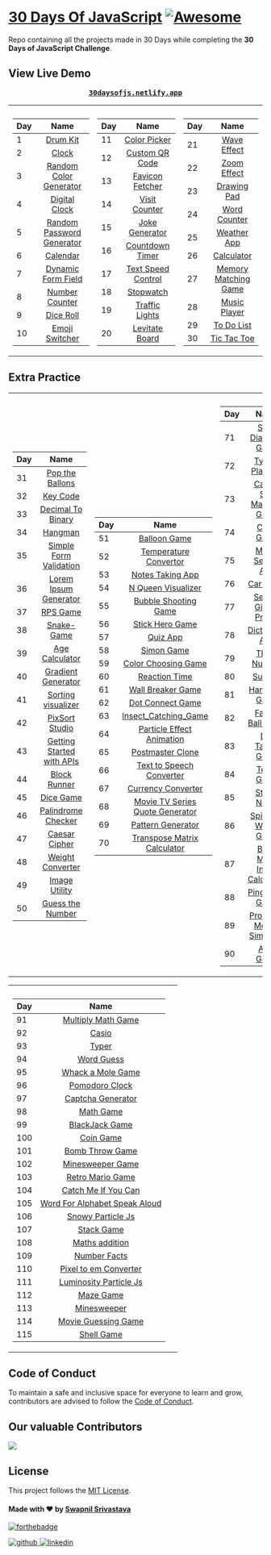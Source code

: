 # [30 Days Of JavaScript](30daysofjs.netlify.app) [![Awesome](https://awesome.re/badge.svg)](https://awesome.re)

Repo containing all the projects made in 30 Days while completing the <b>30 Days of JavaScript Challenge</b>.

## View Live Demo

<pre><center><a href="https://30daysofjs.netlify.app/"><b>30daysofjs.netlify.app</b></a></center></pre>

<table>
  <tr><th></th><th></th></tr>
  <tr><td>

| Day |                                                Name                                                 |
| --- | :-------------------------------------------------------------------------------------------------: |
| 1   |                   [Drum Kit](https://30daysofjs.netlify.app/01%20-%20drum%20kit/)                   |
| 2   |                       [Clock](https://30daysofjs.netlify.app/02%20-%20clock/)                       |
| 3   |    [Random Color Generator](https://30daysofjs.netlify.app/03%20-%20random%20color%20generator/)    |
| 4   |              [Digital Clock](https://30daysofjs.netlify.app/04%20-%20digital%20clock/)              |
| 5   | [Random Password Generator](https://30daysofjs.netlify.app/05%20-%20random%20password%20generator/) |
| 6   |                    [Calendar](https://30daysofjs.netlify.app/06%20-%20calendar/)                    |
| 7   |        [Dynamic Form Field](https://30daysofjs.netlify.app/07%20-%20dynamic%20form%20field/)        |
| 8   |             [Number Counter](https://30daysofjs.netlify.app/08%20-%20number%20counter/)             |
| 9   |                  [Dice Roll](https://30daysofjs.netlify.app/09%20-%20dice%20roll/)                  |
| 10  |    [Emoji Switcher](https://30daysofjs.netlify.app/10%20-%20emoji%20switcher%20like%20discord/)     |

 </td><td>
    
| Day |                                                Name                                                 |
| --- | :-------------------------------------------------------------------------------------------------: |    
| 11  |               [Color Picker](https://30daysofjs.netlify.app/11%20-%20color%20picker/)               |
| 12  |            [Custom QR Code](https://30daysofjs.netlify.app/12%20-%20custom%20qr%20code/)            |
| 13  |            [Favicon Fetcher](https://30daysofjs.netlify.app/13%20-%20favicon%20fetcher/)            |
| 14  |              [Visit Counter](https://30daysofjs.netlify.app/14%20-%20visit%20counter/)              |
| 15  |             [Joke Generator](https://30daysofjs.netlify.app/15%20-%20joke%20generator/)             |
| 16  |            [Countdown Timer](https://30daysofjs.netlify.app/16%20-%20countdown%20timer/)            |
| 17  |        [Text Speed Control](https://30daysofjs.netlify.app/17%20-%20text%20speed%20control/)        |
| 18  |                   [Stopwatch](https://30daysofjs.netlify.app/18%20-%20stopwatch/)                   |
| 19  |              [Traffic Lights](https://30daysofjs.netlify.app/19%20-%20traffic%20lights/)               |
| 20  |             [Levitate Board](https://30daysofjs.netlify.app/20%20-%20levitate%20board/)             |
    
 </td><td>
    
| Day |                                                Name                                                 |
| --- | :-------------------------------------------------------------------------------------------------: |    
| 21  |                [Wave Effect](https://30daysofjs.netlify.app/21%20-%20wave%20effect/)                |
| 22  |                [Zoom Effect](https://30daysofjs.netlify.app/22%20-%20zoom%20effect/)                |
| 23  |                [Drawing Pad](https://30daysofjs.netlify.app/23%20-%20drawing%20pad/)                |
| 24  |               [Word Counter](https://30daysofjs.netlify.app/24%20-%20word%20counter/)               |
| 25  |                [Weather App](https://30daysofjs.netlify.app/25%20-%20weather%20app/)                |
| 26  |                  [Calculator](https://30daysofjs.netlify.app/26%20-%20calculator/)                  |
| 27  |      [Memory Matching Game](https://30daysofjs.netlify.app/27%20-%20memory%20matching%20game/)      |
| 28  |               [Music Player](https://30daysofjs.netlify.app/28%20-%20music%20player/)               |
| 29  |                [To Do List](https://30daysofjs.netlify.app/29%20-%20to%20do%20list/)                |
| 30  |               [Tic Tac Toe](https://30daysofjs.netlify.app/30%20-%20tic%20tac%20toe/)               |

</td></tr></table>

## Extra Practice

<table>
  <tr><th></th><th></th></tr>
  <tr><td>

| Day |                                                 Name                                                  |
| --- | :---------------------------------------------------------------------------------------------------: |
| 31  |           [Pop the Ballons](https://30daysofjs.netlify.app/31%20-%20pop%20the%20balloons/)            |
| 32  |                    [Key Code](https://30daysofjs.netlify.app/32%20-%20key%20code/)                    |
| 33  |          [Decimal To Binary](https://30daysofjs.netlify.app/33%20-%20decimal%20to%20binary/)          |
| 34  |                      [Hangman](https://30daysofjs.netlify.app/34%20-%20hangman/)                      |
| 35  |     [Simple Form Validation](https://30daysofjs.netlify.app/35%20-%20simple%20form%20validation/)     |
| 36  |      [Lorem Ipsum Generator](https://30daysofjs.netlify.app/36%20-%20Lorem%20Ipsum%20Generator)       |
| 37  |                 [RPS Game](https://30daysofjs.netlify.app/37%20-%20rps%20game/start)                  |
| 38  |                   [Snake-Game](https://30daysofjs.netlify.app/38%20-%20snake-game/)                   |
| 39  |              [Age Calculator](https://30daysofjs.netlify.app/39%20-%20age%20calculator/)              |
| 40  |          [Gradient Generator](https://30daysofjs.netlify.app/40%20-%20gradient%20generator/)          |
| 41  |          [Sorting visualizer](https://30daysofjs.netlify.app/41%20-%20Sorting%20visualizer)           |
| 42  |              [PixSort Studio](https://30daysofjs.netlify.app/42%20-%20PixSort%20Studio)               |
| 43  | [Getting Started with APIs](https://30daysofjs.netlify.app/43%20-%20getting%20started%20with%20apis/) |
| 44  |                [Block Runner](https://30daysofjs.netlify.app/44%20-%20Block%20Runner/)                |
| 45  |                   [Dice Game](https://30daysofjs.netlify.app/45%20-%20Dice%20Game/)                   |
| 46  |          [Palindrome Checker](https://30daysofjs.netlify.app/46%20-%20Palindrome%20Checker/)          |
| 47  |               [Caesar Cipher](https://30daysofjs.netlify.app/47%20-%20Caesar%20Cipher)                |
| 48  |           [Weight Converter](https://30daysofjs.netlify.app/114%20-%20Weight%20Converter/)            |
| 49  |              [Image Utility](https://30daysofjs.netlify.app/200%20-%20Image%20Utility/)               |
| 50  |           [Guess the Number](https://30daysofjs.netlify.app/90%20-%20Guess%20the%20Number/)           |

</td><td>

| Day |                                                        Name                                                         |
| --- | :-----------------------------------------------------------------------------------------------------------------: |
| 51  |                      [Balloon Game](https://30daysofjs.netlify.app/198%20-%20Balloon%20Game/)                       |
| 52  |              [Temperature Convertor](https://30daysofjs.netlify.app/52%20-%20Temperature%20Convertor/)              |
| 53  |                  [Notes Taking App](https://30daysofjs.netlify.app/53%20-%20Notes%20Taking%20App/)                  |
| 54  |                 [N Queen Visualizer](https://30daysofjs.netlify.app/203-%20N%20Queen%20Visualizer/)                 |
| 55  |             [Bubble Shooting Game](https://30daysofjs.netlify.app/197%20-%20Bubble%20Shooting%20Game/)              |
| 56  |                  [Stick Hero Game](https://30daysofjs.netlify.app/195%20-%20Stick%20Hero%20Game/)                   |
| 57  |                           [Quiz App](https://30daysofjs.netlify.app/57%20-%20Quiz%20App/)                           |
| 58  |                         [Simon Game](https://30daysofjs.netlify.app/58%20-%20Simon%20Game/)                         |
| 59  |               [Color Choosing Game](https://30daysofjs.netlify.app/59%20-%20Color%20Choosing%20Game/)               |
| 60  |                     [Reaction Time](https://30daysofjs.netlify.app/193%20-%20Reaction%20Time/)                      |
| 61  |                [Wall Breaker Game](https://30daysofjs.netlify.app/192%20-%20Wall%20Breaker%20Game/)                 |
| 62  |                 [Dot Connect Game](https://30daysofjs.netlify.app/191%20-%20Dot%20Connect%20Game/)                  |
| 63  |               [Insect_Catching_Game](https://30daysofjs.netlify.app/185%20-%20Insect_Catching_Game/)                |
| 64  |        [Particle Effect Animation](https://30daysofjs.netlify.app/113%20-%20Particle%20Effect%20Animation/)         |
| 65  |                   [Postmaster Clone](https://30daysofjs.netlify.app/65%20-%20Postmaster%20Clone/)                   |
| 66  |         [Text to Speech Converter](https://30daysofjs.netlify.app/66%20-%20Text%20to%20Speech%20Converter/)         |
| 67  |                 [Currency Converter](https://30daysofjs.netlify.app/67%20-%20Currency%20Converter/)                 |
| 68  | [Movie TV Series Quote Generator](https://30daysofjs.netlify.app/68%20-%20Movie%20TV%20Series%20Quote%20Generator/) |
| 69  |                 [Pattern Generator](https://30daysofjs.netlify.app/184%20-%20Pattern%20Generator/)                  |
| 70  |       [Transpose Matrix Calculator](https://30daysofjs.netlify.app/70%20-%20Transpose%20Matrix%20Calculator/)       |

</td><td>

| Day |                                                  Name                                                   |
| --- | :-----------------------------------------------------------------------------------------------------: |
| 71  |         [Steal Diamond Game](https://30daysofjs.netlify.app/183%20-%20Steal%20Diamond%20Game/)          |
| 72  |              [Typing Platform](https://30daysofjs.netlify.app/72%20-%20Typing%20Platform/)              |
| 73  |   [Casino Slot Machine Game](https://30daysofjs.netlify.app/73%20-%20Casino%20Slot%20Machine%20Game/)   |
| 74  |                  [Color Game](https://30daysofjs.netlify.app/182%20-%20Color%20Game/)                   |
| 75  |            [Movie Search App](https://30daysofjs.netlify.app/75%20-%20Movie%20Search%20App/)            |
| 76  |                     [Car Game](https://30daysofjs.netlify.app/76%20-%20Car%20Game/)                     |
| 77  |       [Search Github Profile](https://30daysofjs.netlify.app/77%20-%20Search%20Github%20Profile/)       |
| 78  |               [Dictionary App](https://30daysofjs.netlify.app/78%20-%20Dictionary%20App/)               |
| 79  |                [Three Number](https://30daysofjs.netlify.app/181%20-%20Three%20Number/)                 |
| 80  |                       [Sudoku](https://30daysofjs.netlify.app/180%20-%20Sudoku/)                        |
| 81  |                [Hangman Game](https://30daysofjs.netlify.app/177%20-%20Hangman%20Game/)                 |
| 82  |           [Falling Ball Game](https://30daysofjs.netlify.app/82%20-%20Falling%20Ball%20Game/)           |
| 83  |            [Dot Target Game](https://30daysofjs.netlify.app/176%20-%20Dot%20Target%20Game/)             |
| 84  |                  [Tetris Game](https://30daysofjs.netlify.app/84%20-%20Tetris%20Game/)                  |
| 85  |                [Sticky Notes](https://30daysofjs.netlify.app/174%20-%20Sticky%20Notes/)                 |
| 86  |       [Spin The Wheel Game](https://30daysofjs.netlify.app/173%20-%20Spin%20The%20Wheel%20Game/)        |
| 87  | [Body Mass Index Calculator](https://30daysofjs.netlify.app/87%20-%20Body%20Mass%20Index%20Calculator/) |
| 88  |              [Ping Pong Game](https://30daysofjs.netlify.app/88%20-%20Ping%20Pong%20Game/)              |
| 89  | [Projectile Motion Simulator](https://30daysofjs.netlify.app/89%20-%20Projectile%20Motion%20Simulator/) |
| 90  |                  [Atari Game](https://30daysofjs.netlify.app/135%20-%20Atari%20Game/)                   |

 </td><td>   
 </td></tr></table>

<table>
  <tr><th></th><th></th></tr>
  <tr><td>

| Day |                                                       Name                                                       |
| --- | :--------------------------------------------------------------------------------------------------------------: |
| 91  |              [Multiply Math Game](https://30daysofjs.netlify.app/167%20-%20Multiply%20Math%20Game/)              |
| 92  |                             [Casio](https://30daysofjs.netlify.app/92%20-%20Casio/)                              |
| 93  |                             [Typer](https://30daysofjs.netlify.app/93%20-%20Typer/)                              |
| 94  |                       [Word Guess](https://30daysofjs.netlify.app/168%20-%20Word%20Guess/)                       |
| 95  |              [Whack a Mole Game](https://30daysofjs.netlify.app/95%20-%20Whack%20a%20Mole%20Game/)               |
| 96  |                   [Pomodoro Clock](https://30daysofjs.netlify.app/96%20-%20Pomodoro%20Clock/)                    |
| 97  |                [Captcha Generator](https://30daysofjs.netlify.app/97%20-%20Captcha%20Generator/)                 |
| 98  |                        [Math Game](https://30daysofjs.netlify.app/172%20-%20Math%20Game/)                        |
| 99  |                   [BlackJack Game](https://30daysofjs.netlify.app/99%20-%20BlackJack%20Game/)                    |
| 100 |                        [Coin Game](https://30daysofjs.netlify.app/166%20-%20Coin%20Game/)                        |
| 101 |                 [Bomb Throw Game](https://30daysofjs.netlify.app/164%20-%20Bomb%20Throw%20Game/)                 |
| 102 |                 [Minesweeper Game](https://30daysofjs.netlify.app/102%20-%20Minesweeper%20Game/)                 |
| 103 |                [Retro Mario Game](https://30daysofjs.netlify.app/162%20-%20Retro%20Mario%20Game/)                |
| 104 |           [Catch Me If You Can](https://30daysofjs.netlify.app/104%20-%20Catch%20Me%20If%20You%20Can/)           |
| 105 | [Word For Alphabet Speak Aloud](https://30daysofjs.netlify.app/154%20-%20Word%20For%20Alphabet%20Speak%20Aloud/) |
| 106 |               [Snowy Particle Js](https://30daysofjs.netlify.app/150%20-%20Snowy%20Particle%20Js/)               |
| 107 |                       [Stack Game](https://30daysofjs.netlify.app/134%20-%20Stack%20Game/)                       |
| 108 |                   [Maths addition](https://30daysofjs.netlify.app/108%20-%20Maths%20addition/)                   |
| 109 |                     [Number Facts](https://30daysofjs.netlify.app/145%20-%20Number%20Facts/)                     |
| 110 |          [Pixel to em Converter](https://30daysofjs.netlify.app/110%20-%20Pixel%20to%20em%20Converter/)          |
| 111 |          [Luminosity Particle Js](https://30daysofjs.netlify.app/141%20-%20Luminosity%20Particle%20Js/)          |
| 112 |          [Maze Game](https://30daysofjs.netlify.app/112%20-%20Maze%20Game/)                                      |
| 113 |          [Minesweeper](https://30daysofjs.netlify.app/113%20-%20minesweeper/)     
| 114 |          [Movie Guessing Game]()   
| 115 |          [Shell Game](https://github.com/swapnilsparsh/30DaysOfJavaScript/tree/master/115%20-%20Shell%20Game)    |

 </td><td>   
 </td></tr></table>

## Code of Conduct

To maintain a safe and inclusive space for everyone to learn and grow, contributors are advised to follow the [Code of Conduct](./CODE_OF_CONDUCT.md).

## Our valuable Contributors

<a href="https://github.com/swapnilsparsh/30DaysOfJavaScript/graphs/contributors">
  <img src="https://contributors-img.web.app/image?repo=swapnilsparsh/30DaysOfJavaScript" />
</a>

## License

This project follows the [MIT License](/LICENSE).

#### Made with ♥ by <a href="https://swapnilsparsh.github.io/">Swapnil Srivastava</a>

[![forthebadge](https://forthebadge.com/images/badges/built-with-love.svg)](https://swapnilsparsh.github.io/)

<a href="https://github.com/swapnilsparsh" target="_blank">
<img src=https://img.shields.io/badge/github-%2324292e.svg?&style=for-the-badge&logo=github&logoColor=white alt=github style="margin-bottom: 5px;" />
</a>
<a href="https://www.linkedin.com/in/swapnil-srivastava-sparsh/" target="_blank">
<img src=https://img.shields.io/badge/linkedin-%231E77B5.svg?&style=for-the-badge&logo=linkedin&logoColor=white alt=linkedin style="margin-bottom: 5px;" />
</a>
